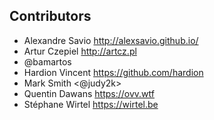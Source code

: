 
Contributors
------------

- Alexandre Savio <http://alexsavio.github.io/>
- Artur Czepiel <http://artcz.pl>
- @bamartos
- Hardion Vincent <https://github.com/hardion>
- Mark Smith <@judy2k>
- Quentin Dawans <https://ovv.wtf>
- Stéphane Wirtel <https://wirtel.be>
